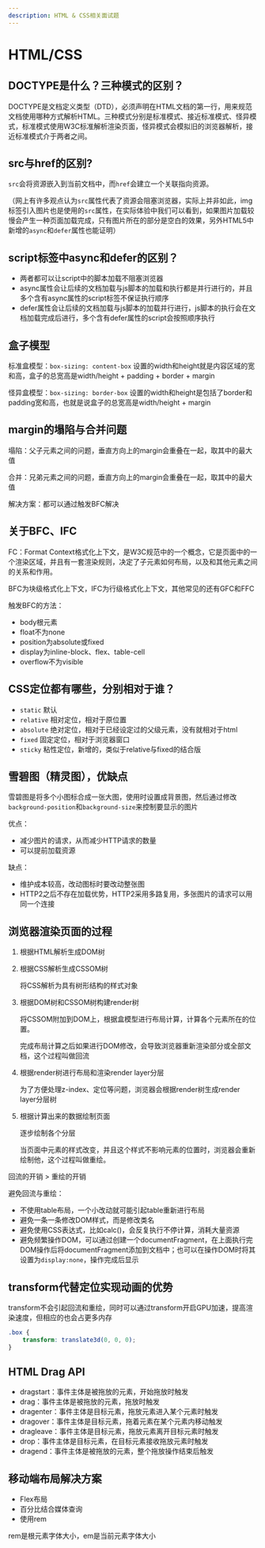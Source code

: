 ```yaml
---
description: HTML & CSS相关面试题
---
```


# HTML/CSS

## DOCTYPE是什么？三种模式的区别？

DOCTYPE是文档定义类型（DTD），必须声明在HTML文档的第一行，用来规范文档使用哪种方式解析HTML。三种模式分别是标准模式、接近标准模式、怪异模式，标准模式使用W3C标准解析渲染页面，怪异模式会模拟旧的浏览器解析，接近标准模式介于两者之间。

## src与href的区别?

`src`会将资源嵌入到当前文档中，而`href`会建立一个关联指向资源。

（网上有许多观点认为`src`属性代表了资源会阻塞浏览器，实际上并非如此，img标签引入图片也是使用的`src`属性，在实际体验中我们可以看到，如果图片加载较慢会产生一种页面加载完成，只有图片所在的部分是空白的效果，另外HTML5中新增的`async`和`defer`属性也能证明）

## script标签中async和defer的区别？

* 两者都可以让script中的脚本加载不阻塞浏览器
* async属性会让后续的文档加载与js脚本的加载和执行都是并行进行的，并且多个含有async属性的script标签不保证执行顺序
* defer属性会让后续的文档加载与js脚本的加载并行进行，js脚本的执行会在文档加载完成后进行，多个含有defer属性的script会按照顺序执行

## 盒子模型

标准盒模型：`box-sizing: content-box` 设置的width和height就是内容区域的宽和高，盒子的总宽高是width/height + padding + border + margin

怪异盒模型：`box-sizing: border-box` 设置的width和height是包括了border和padding宽和高，也就是说盒子的总宽高是width/height + margin

## margin的塌陷与合并问题

塌陷：父子元素之间的问题，垂直方向上的margin会重叠在一起，取其中的最大值

合并：兄弟元素之间的问题，垂直方向上的margin会重叠在一起，取其中的最大值

解决方案：都可以通过触发BFC解决

## 关于BFC、IFC

FC：Format Context格式化上下文，是W3C规范中的一个概念，它是页面中的一个渲染区域，并且有一套渲染规则，决定了子元素如何布局，以及和其他元素之间的关系和作用。

BFC为块级格式化上下文，IFC为行级格式化上下文，其他常见的还有GFC和FFC

触发BFC的方法：

* body根元素
* float不为none
* position为absolute或fixed
* display为inline-block、flex、table-cell
* overflow不为visible

## CSS定位都有哪些，分别相对于谁？

* `static` 默认
* `relative` 相对定位，相对于原位置
* `absolute` 绝对定位，相对于已经设定过的父级元素，没有就相对于html
* `fixed` 固定定位，相对于浏览器窗口
* `sticky` 粘性定位，新增的，类似于relative与fixed的结合版

## 雪碧图（精灵图），优缺点

雪碧图是将多个小图标合成一张大图，使用时设置成背景图，然后通过修改`background-position`和`background-size`来控制要显示的图片

优点：

* 减少图片的请求，从而减少HTTP请求的数量
* 可以提前加载资源

缺点：

* 维护成本较高，改动图标时要改动整张图
* HTTP2之后不存在加载优势，HTTP2采用多路复用，多张图片的请求可以用同一个连接

## 浏览器渲染页面的过程

1. 根据HTML解析生成DOM树

2. 根据CSS解析生成CSSOM树

   将CSS解析为具有树形结构的样式对象

3. 根据DOM树和CSSOM树构建render树

   将CSSOM附加到DOM上，根据盒模型进行布局计算，计算各个元素所在的位置。

   完成布局计算之后如果进行DOM修改，会导致浏览器重新渲染部分或全部文档，这个过程叫做回流

4. 根据render树进行布局和渲染render layer分层

   为了方便处理z-index、定位等问题，浏览器会根据render树生成render layer分层树

5. 根据计算出来的数据绘制页面

   逐步绘制各个分层

   当页面中元素的样式改变，并且这个样式不影响元素的位置时，浏览器会重新绘制他，这个过程叫做重绘。

回流的开销 > 重绘的开销

避免回流与重绘：

- 不使用table布局，一个小改动就可能引起table重新进行布局
- 避免一条一条修改DOM样式，而是修改类名
- 避免使用CSS表达式，比如calc()，会反复执行不停计算，消耗大量资源
- 避免频繁操作DOM，可以通过创建一个documentFragment，在上面执行完DOM操作后将documentFragment添加到文档中；也可以在操作DOM时将其设置为`display:none`，操作完成后显示

## transform代替定位实现动画的优势

transform不会引起回流和重绘，同时可以通过transform开启GPU加速，提高渲染速度，但相应的也会占更多内存

```css
.box {
    transform: translate3d(0, 0, 0);
}
```

## HTML Drag API

- dragstart：事件主体是被拖放的元素，开始拖放时触发
- drag：事件主体是被拖放的元素，拖放时触发
- dragenter：事件主体是目标元素，拖放元素进入某个元素时触发
- dragover：事件主体是目标元素，拖着元素在某个元素内移动触发
- dragleave：事件主体是目标元素，拖放元素离开目标元素时触发
- drop：事件主体是目标元素，在目标元素接收拖放元素时触发
- dragend：事件主体是被拖放的元素，整个拖放操作结束后触发

## 移动端布局解决方案

- Flex布局
- 百分比结合媒体查询
- 使用rem

rem是根元素字体大小，em是当前元素字体大小

